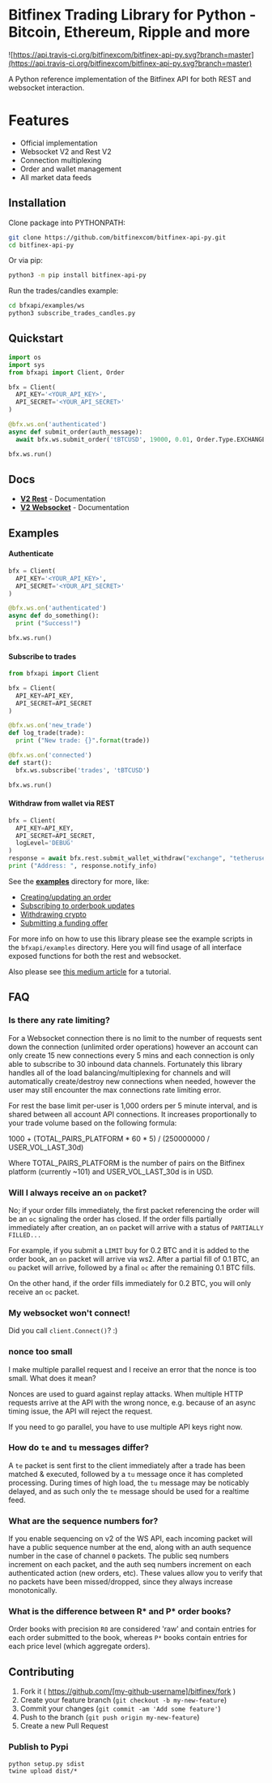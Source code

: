 # Bitfinex Trading Library for Python - Bitcoin, Ethereum, Ripple and more

![https://api.travis-ci.org/bitfinexcom/bitfinex-api-py.svg?branch=master](https://api.travis-ci.org/bitfinexcom/bitfinex-api-py.svg?branch=master)

A Python reference implementation of the Bitfinex API for both REST and websocket interaction.

# Features
- Official implementation
- Websocket V2 and Rest V2
- Connection multiplexing
- Order and wallet management
- All market data feeds

## Installation

Clone package into PYTHONPATH:
```sh
git clone https://github.com/bitfinexcom/bitfinex-api-py.git
cd bitfinex-api-py
```

Or via pip:
```sh
python3 -m pip install bitfinex-api-py
```

Run the trades/candles example:
```sh
cd bfxapi/examples/ws
python3 subscribe_trades_candles.py
```

## Quickstart

```python
import os
import sys
from bfxapi import Client, Order

bfx = Client(
  API_KEY='<YOUR_API_KEY>',
  API_SECRET='<YOUR_API_SECRET>'
)

@bfx.ws.on('authenticated')
async def submit_order(auth_message):
  await bfx.ws.submit_order('tBTCUSD', 19000, 0.01, Order.Type.EXCHANGE_MARKET)

bfx.ws.run()
```

## Docs

* <b>[V2 Rest](docs/rest_v2.md)</b> - Documentation
* <b>[V2 Websocket](docs/ws_v2.md)</b> - Documentation

## Examples

#### Authenticate

```python
bfx = Client(
  API_KEY='<YOUR_API_KEY>',
  API_SECRET='<YOUR_API_SECRET>'
)

@bfx.ws.on('authenticated')
async def do_something():
  print ("Success!")

bfx.ws.run()
```

#### Subscribe to trades

```python
from bfxapi import Client

bfx = Client(
  API_KEY=API_KEY,
  API_SECRET=API_SECRET
)

@bfx.ws.on('new_trade')
def log_trade(trade):
  print ("New trade: {}".format(trade))

@bfx.ws.on('connected')
def start():
  bfx.ws.subscribe('trades', 'tBTCUSD')

bfx.ws.run()
```

#### Withdraw from wallet via REST

```python
bfx = Client(
  API_KEY=API_KEY,
  API_SECRET=API_SECRET,
  logLevel='DEBUG'
)
response = await bfx.rest.submit_wallet_withdraw("exchange", "tetheruse", 5, "0xc5bbb852f82c24327693937d4012f496cff7eddf")
print ("Address: ", response.notify_info)
```
See the <b>[examples](https://github.com/bitfinexcom/bitfinex-api-py/tree/master/examples)</b> directory for more, like:

- [Creating/updating an order](https://github.com/bitfinexcom/bitfinex-api-py/blob/master/bfxapi/examples/ws/send_order.py)
- [Subscribing to orderbook updates](https://github.com/bitfinexcom/bitfinex-api-py/blob/master/bfxapi/examples/ws/resubscribe_orderbook.py)
- [Withdrawing crypto](https://github.com/bitfinexcom/bitfinex-api-py/blob/master/bfxapi/examples/rest/transfer_wallet.py)
- [Submitting a funding offer](https://github.com/bitfinexcom/bitfinex-api-py/blob/master/bfxapi/examples/rest/create_funding.py)

For more info on how to use this library please see the example scripts in the `bfxapi/examples` directory. Here you will find usage of all interface exposed functions for both the rest and websocket.

Also please see [this medium article](https://medium.com/@Bitfinex/15f201ad20d4) for a tutorial.

## FAQ

### Is there any rate limiting?

For a Websocket connection there is no limit to the number of requests sent down the connection (unlimited order operations) however an account can only create 15 new connections every 5 mins and each connection is only able to subscribe to 30 inbound data channels. Fortunately this library handles all of the load balancing/multiplexing for channels and will automatically create/destroy new connections when needed, however the user may still encounter the max connections rate limiting error.

For rest the base limit per-user is 1,000 orders per 5 minute interval, and is shared between all account API connections. It increases proportionally to your trade volume based on the following formula:

1000 + (TOTAL_PAIRS_PLATFORM * 60 * 5) / (250000000 / USER_VOL_LAST_30d)

Where TOTAL_PAIRS_PLATFORM is the number of pairs on the Bitfinex platform (currently ~101) and USER_VOL_LAST_30d is in USD.

### Will I always receive an `on` packet?

No; if your order fills immediately, the first packet referencing the order will be an `oc` signaling the order has closed. If the order fills partially immediately after creation, an `on` packet will arrive with a status of `PARTIALLY FILLED...`

For example, if you submit a `LIMIT` buy for 0.2 BTC and it is added to the order book, an `on` packet will arrive via ws2. After a partial fill of 0.1 BTC, an `ou` packet will arrive, followed by a final `oc` after the remaining 0.1 BTC fills.

On the other hand, if the order fills immediately for 0.2 BTC, you will only receive an `oc` packet.

### My websocket won't connect!

Did you call `client.Connect()`? :)

### nonce too small

I make multiple parallel request and I receive an error that the nonce is too small. What does it mean?

Nonces are used to guard against replay attacks. When multiple HTTP requests arrive at the API with the wrong nonce, e.g. because of an async timing issue, the API will reject the request.

If you need to go parallel, you have to use multiple API keys right now.

### How do `te` and `tu` messages differ?

A `te` packet is sent first to the client immediately after a trade has been matched & executed, followed by a `tu` message once it has completed processing. During times of high load, the `tu` message may be noticably delayed, and as such only the `te` message should be used for a realtime feed.

### What are the sequence numbers for?

If you enable sequencing on v2 of the WS API, each incoming packet will have a public sequence number at the end, along with an auth sequence number in the case of channel `0` packets. The public seq numbers increment on each packet, and the auth seq numbers increment on each authenticated action (new orders, etc). These values allow you to verify that no packets have been missed/dropped, since they always increase monotonically.

### What is the difference between R* and P* order books?

Order books with precision `R0` are considered 'raw' and contain entries for each order submitted to the book, whereas `P*` books contain entries for each price level (which aggregate orders).


## Contributing

1. Fork it ( https://github.com/[my-github-username]/bitfinex/fork )
2. Create your feature branch (`git checkout -b my-new-feature`)
3. Commit your changes (`git commit -am 'Add some feature'`)
4. Push to the branch (`git push origin my-new-feature`)
5. Create a new Pull Request

### Publish to Pypi

```
python setup.py sdist
twine upload dist/*
```
